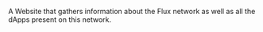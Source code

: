 A Website that gathers information about the Flux network as well as all the dApps present on this network.